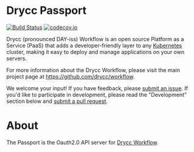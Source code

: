 # Drycc Passport

[![Build Status](https://woodpecker.drycc.cc/api/badges/drycc/passport/status.svg)](https://woodpecker.drycc.cc/drycc/passport)
[![codecov.io](https://codecov.io/github/drycc/passport/coverage.svg?branch=main)](https://codecov.io/github/drycc/passport?branch=main)

Drycc (pronounced DAY-iss) Workflow is an open source Platform as a Service (PaaS) that adds a developer-friendly layer to any [Kubernetes](http://kubernetes.io) cluster, making it easy to deploy and manage applications on your own servers.

For more information about the Drycc Workflow, please visit the main project page at https://github.com/drycc/workflow.

We welcome your input! If you have feedback, please [submit an issue](issues).
If you'd like to participate in development, please read the "Development" section below and [submit a pull request](prs).

# About

The Passport is the Oauth2.0 API server for [Drycc Workflow](https://www.drycc.cc).
